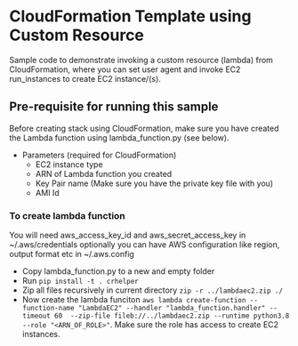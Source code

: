 # CloudFormation Template using Custom Resource
Sample code to demonstrate invoking a custom resource (lambda) from CloudFormation, where you can set user agent and invoke EC2 run_instances to create EC2 instance/(s).

## Pre-requisite for running this sample
Before creating stack using CloudFormation, make sure you have created the Lambda function using lambda_function.py (see below).
- Parameters (required for CloudFormation)
    - EC2 instance type
    - ARN of Lambda function you created
    - Key Pair name (Make sure you have the private key file with you)
    - AMI Id

### To create lambda function
You will need aws_access_key_id and aws_secret_access_key in ~/.aws/credentials
optionally you can have AWS configuration like region, output format etc in ~/.aws.config
- Copy lambda_function.py to a new and empty folder
- Run `pip install -t . crhelper`
- Zip all files recursively in current directory `zip -r ../lambdaec2.zip ./`
- Now create the lambda funciton `aws lambda create-function --function-name "LambdaEC2" --handler "lambda_function.handler" --timeout 60  --zip-file fileb://../lambdaec2.zip --runtime python3.8 --role "<ARN_OF_ROLE>"`. Make sure the role has access to create EC2 instances.